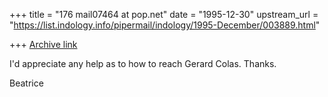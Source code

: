 +++
title = "176 mail07464 at pop.net"
date = "1995-12-30"
upstream_url = "https://list.indology.info/pipermail/indology/1995-December/003889.html"

+++
[Archive link](https://list.indology.info/pipermail/indology/1995-December/003889.html)

I'd appreciate any help as to how to reach Gerard Colas.
Thanks.

Beatrice








